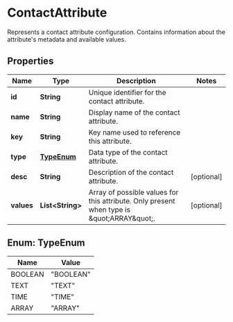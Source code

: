 

# ContactAttribute

Represents a contact attribute configuration. Contains information about the attribute's metadata and available values.

## Properties

| Name | Type | Description | Notes |
|------------ | ------------- | ------------- | -------------|
|**id** | **String** | Unique identifier for the contact attribute. |  |
|**name** | **String** | Display name of the contact attribute. |  |
|**key** | **String** | Key name used to reference this attribute. |  |
|**type** | [**TypeEnum**](#TypeEnum) | Data type of the contact attribute. |  |
|**desc** | **String** | Description of the contact attribute. |  [optional] |
|**values** | **List&lt;String&gt;** | Array of possible values for this attribute. Only present when type is \&quot;ARRAY\&quot;. |  [optional] |



## Enum: TypeEnum

| Name | Value |
|---- | -----|
| BOOLEAN | &quot;BOOLEAN&quot; |
| TEXT | &quot;TEXT&quot; |
| TIME | &quot;TIME&quot; |
| ARRAY | &quot;ARRAY&quot; |



